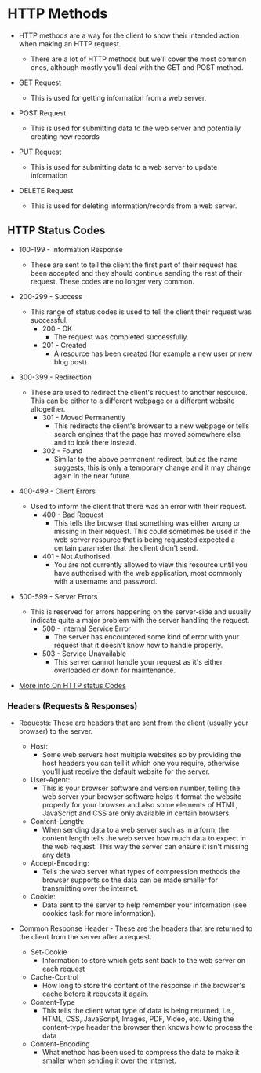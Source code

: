 # HTTP Methods

* HTTP methods are a way for the client to show their intended action when making an HTTP request.
  * There are a lot of HTTP methods but we'll cover the most common ones, although mostly you'll deal with the GET and POST method.

* GET Request
  * This is used for getting information from a web server.

* POST Request
  * This is used for submitting data to the web server and potentially creating new records

* PUT Request
  * This is used for submitting data to a web server to update information

* DELETE Request
  * This is used for deleting information/records from a web server.

## HTTP Status Codes

* 100-199 - Information Response
  * These are sent to tell the client the first part of their request has been accepted and they should continue sending the rest of their request. These codes are no longer very common.

* 200-299 - Success
  * This range of status codes is used to tell the client their request was successful.
    * 200 - OK
      * The request was completed successfully.
    * 201 - Created
      * A resource has been created (for example a new user or new blog post).

* 300-399 - Redirection
  * These are used to redirect the client's request to another resource. This can be either to a different webpage or a different website altogether.
    * 301 - Moved Permanently
      * This redirects the client's browser to a new webpage or tells search engines that the page has moved somewhere else and to look there instead.
    * 302 - Found
      * Similar to the above permanent redirect, but as the name suggests, this is only a temporary change and it may change again in the near future.

* 400-499 - Client Errors
  * Used to inform the client that there was an error with their request.
    * 400 - Bad Request
      * This tells the browser that something was either wrong or missing in their request. This could sometimes be used if the web server resource that is being requested expected a certain parameter that the client didn't send.
    * 401 - Not Authorised
      * You are not currently allowed to view this resource until you have authorised with the web application, most commonly with a username and password.

* 500-599 - Server Errors
  * This is reserved for errors happening on the server-side and usually indicate quite a major problem with the server handling the request.
    * 500 - Internal Service Error
      * The server has encountered some kind of error with your request that it doesn't know how to handle properly.
    * 503 - Service Unavailable
      * This server cannot handle your request as it's either overloaded or down for maintenance.

* [More info On HTTP status Codes](<https://developer.mozilla.org/en-US/docs/Web/HTTP/Status>)

### Headers (Requests & Responses)

* Requests: These are headers that are sent from the client (usually your browser) to the server.
  * Host:
    * Some web servers host multiple websites so by providing the host headers you can tell it which one you require, otherwise you'll just receive the default website for the server.
  * User-Agent:
    * This is your browser software and version number, telling the web server your browser software helps it format the website properly for your browser and also some elements of HTML, JavaScript and CSS are only available in certain browsers.
  * Content-Length:
    * When sending data to a web server such as in a form, the content length tells the web server how much data to expect in the web request. This way the server can ensure it isn't missing any data
  * Accept-Encoding:
    * Tells the web server what types of compression methods the browser supports so the data can be made smaller for transmitting over the internet.
  * Cookie:
    * Data sent to the server to help remember your information (see cookies task for more information).

* Common Response Header - These are the headers that are returned to the client from the server after a request.
  * Set-Cookie
    * Information to store which gets sent back to the web server on each request
  * Cache-Control
    * How long to store the content of the response in the browser's cache before it requests it again.
  * Content-Type
    * This tells the client what type of data is being returned, i.e., HTML, CSS, JavaScript, Images, PDF, Video, etc. Using the content-type header the browser then knows how to process the data
  * Content-Encoding
    * What method has been used to compress the data to make it smaller when sending it over the internet.
